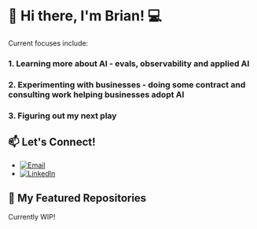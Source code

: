 # 👋 Hi there, I'm Brian! 💻

Current focuses include:
### 1. Learning more about AI - evals, observability and applied AI
### 2. Experimenting with businesses - doing some contract and consulting work helping businesses adopt AI
### 3. Figuring out my next play

## 📫 Let's Connect!
- [![Email](https://img.shields.io/badge/Email-D14836?style=for-the-badge&logo=gmail&logoColor=white)](mailto:bmiki5508@gmail.com)
- [![LinkedIn](https://img.shields.io/badge/LinkedIn-0077B5?style=for-the-badge&logo=linkedin&logoColor=white)](https://www.linkedin.com/in/brian-miki/)

## 🌟 My Featured Repositories

Currently WIP!



<!---
Brian-Miki/Brian-Miki is a ✨ special ✨ repository because its `README.md` (this file) appears on your GitHub profile.
You can click the Preview link to take a look at your changes.
--->

